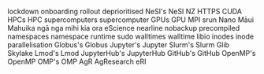 lockdown
onboarding
rollout
deprioritised
NeSI's
NeSI
NZ
HTTPS
CUDA
HPCs
HPC
supercomputers
supercomputer
GPUs
GPU
MPI
srun
Nano
Māui
Mahuika
ngā
nga
mihi
kia
ora
eScience
nearline
nobackup
precompiled
namespaces
namespace
runtime
sudo
walltimes
walltime
libio
inodes
inode
parallelisation
Globus's
Globus
Jupyter's
Jupyter
Slurm's
Slurm
Glib
Skylake
Lmod's
Lmod
JupyterHub's
JupyterHub
GitHub's
GitHub
OpenMP's
OpenMP
OMP's
OMP
AgR
AgResearch
eRI

